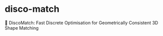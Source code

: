 # disco-match
🪩 DiscoMatch: Fast Discrete Optimisation for Geometrically Consistent 3D Shape Matching
